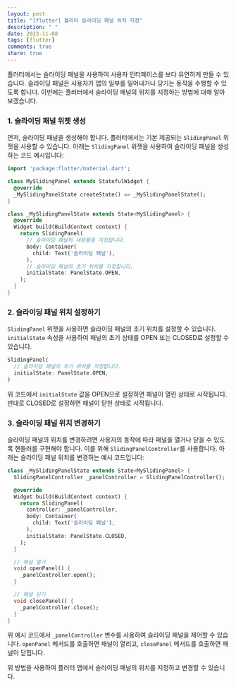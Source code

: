 ```yaml
---
layout: post
title: "[flutter] 플러터 슬라이딩 패널 위치 지정"
description: " "
date: 2023-11-08
tags: [flutter]
comments: true
share: true
---
```


플러터에서는 슬라이딩 패널을 사용하여 사용자 인터페이스를 보다 유연하게 만들 수 있습니다. 슬라이딩 패널은 사용자가 앱의 일부를 밀어내거나 당기는 동작을 수행할 수 있도록 합니다. 이번에는 플러터에서 슬라이딩 패널의 위치를 지정하는 방법에 대해 알아보겠습니다.

### 1. 슬라이딩 패널 위젯 생성

먼저, 슬라이딩 패널을 생성해야 합니다. 플러터에서는 기본 제공되는 `SlidingPanel` 위젯을 사용할 수 있습니다.
아래는 `SlidingPanel` 위젯을 사용하여 슬라이딩 패널을 생성하는 코드 예시입니다:

```dart
import 'package:flutter/material.dart';

class MySlidingPanel extends StatefulWidget {
  @override
  _MySlidingPanelState createState() => _MySlidingPanelState();
}

class _MySlidingPanelState extends State<MySlidingPanel> {
  @override
  Widget build(BuildContext context) {
    return SlidingPanel(
      // 슬라이딩 패널의 내용물을 지정합니다.
      body: Container(
        child: Text('슬라이딩 패널'),
      ),
      // 슬라이딩 패널의 초기 위치를 지정합니다.
      initialState: PanelState.OPEN,
    );
  }
}
```

### 2. 슬라이딩 패널 위치 설정하기

`SlidingPanel` 위젯을 사용하면 슬라이딩 패널의 초기 위치를 설정할 수 있습니다. `initialState` 속성을 사용하여 패널의 초기 상태를 OPEN 또는 CLOSED로 설정할 수 있습니다.

```dart
SlidingPanel(
  // 슬라이딩 패널의 초기 위치를 지정합니다.
  initialState: PanelState.OPEN,
)
```

위 코드에서 `initialState` 값을 OPEN으로 설정하면 패널이 열린 상태로 시작됩니다. 반대로 CLOSED로 설정하면 패널이 닫힌 상태로 시작됩니다.

### 3. 슬라이딩 패널 위치 변경하기

슬라이딩 패널의 위치를 변경하려면 사용자의 동작에 따라 패널을 열거나 닫을 수 있도록 핸들러를 구현해야 합니다. 이를 위해 `SlidingPanelController`를 사용합니다. 아래는 슬라이딩 패널 위치를 변경하는 예시 코드입니다:

```dart
class _MySlidingPanelState extends State<MySlidingPanel> {
  SlidingPanelController _panelController = SlidingPanelController();

  @override
  Widget build(BuildContext context) {
    return SlidingPanel(
      controller: _panelController,
      body: Container(
        child: Text('슬라이딩 패널'),
      ),
      initialState: PanelState.CLOSED,
    );
  }

  // 패널 열기
  void openPanel() {
    _panelController.open();
  }

  // 패널 닫기
  void closePanel() {
    _panelController.close();
  }
}
```

위 예시 코드에서 `_panelController` 변수를 사용하여 슬라이딩 패널을 제어할 수 있습니다. `openPanel` 메서드를 호출하면 패널이 열리고, `closePanel` 메서드를 호출하면 패널이 닫힙니다.

위 방법을 사용하여 플러터 앱에서 슬라이딩 패널의 위치를 지정하고 변경할 수 있습니다.